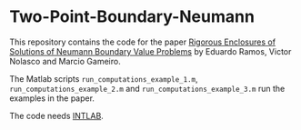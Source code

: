 # Two-Point-Boundary-Neumann

This repository contains the code for the paper [Rigorous Enclosures of Solutions of Neumann Boundary Value Problems](https://arxiv.org/abs/2005.02755) by Eduardo Ramos, Victor Nolasco and Marcio Gameiro.

The Matlab scripts `run_computations_example_1.m`, 
`run_computations_example_2.m` and `run_computations_example_3.m` run the examples in the paper.

The code needs [INTLAB](http://www.ti3.tu-harburg.de/intlab/).
